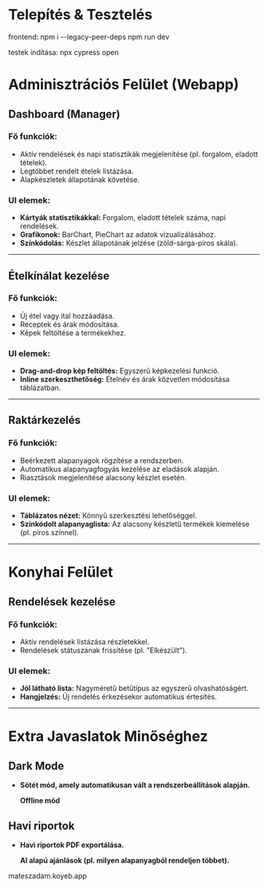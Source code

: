 # Telepítés & Tesztelés

frontend:
npm i --legacy-peer-deps
npm run dev

testek indítása:
npx cypress open

# Adminisztrációs Felület (Webapp)

## Dashboard (Manager)

### Fő funkciók:

- Aktív rendelések és napi statisztikák megjelenítése (pl. forgalom, eladott tételek).
- Legtöbbet rendelt ételek listázása.
- Alapkészletek állapotának követése.

### UI elemek:

- **Kártyák statisztikákkal:** Forgalom, eladott tételek száma, napi rendelések.
- **Grafikonok:** BarChart, PieChart az adatok vizualizálásához.
- **Színkódolás:** Készlet állapotának jelzése (zöld-sárga-piros skála).

---

## Ételkínálat kezelése

### Fő funkciók:

- Új étel vagy ital hozzáadása.
- Receptek és árak módosítása.
- Képek feltöltése a termékekhez.

### UI elemek:

- **Drag-and-drop kép feltöltés:** Egyszerű képkezelési funkció.
- **Inline szerkeszthetőség:** Ételnév és árak közvetlen módosítása táblázatban.

---

## Raktárkezelés

### Fő funkciók:

- Beérkezett alapanyagok rögzítése a rendszerben.
- Automatikus alapanyagfogyás kezelése az eladások alapján.
- Riasztások megjelenítése alacsony készlet esetén.

### UI elemek:

- **Táblázatos nézet:** Könnyű szerkesztési lehetőséggel.
- **Színkódolt alapanyaglista:** Az alacsony készletű termékek kiemelése (pl. piros színnel).

---

# Konyhai Felület

## Rendelések kezelése

### Fő funkciók:

- Aktív rendelések listázása részletekkel.
- Rendelések státuszának frissítése (pl. "Elkészült").

### UI elemek:

- **Jól látható lista:** Nagyméretű betűtípus az egyszerű olvashatóságért.
- **Hangjelzés:** Új rendelés érkezésekor automatikus értesítés.

---

# Extra Javaslatok Minőséghez

## Dark Mode

- **Sötét mód, amely automatikusan vált a rendszerbeállítások alapján.**

  **Offline mód**

## Havi riportok

- **Havi riportok PDF exportálása.**

  **AI alapú ajánlások (pl. milyen alapanyagból rendeljen többet).**

mateszadam.koyeb.app
